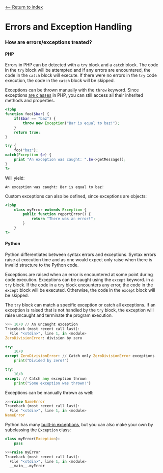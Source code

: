 [<-- Return to index](../README.md)
# Errors and Exception Handling

### How are errors/exceptions treated?
#### PHP
Errors in PHP can be detected with a `try` block and a `catch` block. The code in the `try` block will be attempted and if any errors are encountered, the code in the `catch` block will execute. If there were no errors in the `try` code execution, the code in the `catch` block will be skipped.

Exceptions can be thrown manually with the `throw` keyword. Since exceptions [are classes](https://secure.php.net/manual/en/class.exception.php) in PHP, you can still access all their inherited methods and properties.
```php
<?php
function foo($bar) {
	if($bar == "baz") {
    	throw new Exception("Bar is equal to baz!");
    }
    return true;
}

try {
	foo("baz");
catch(Exception $e) {
	print "An exception was caught: ".$e->getMessage();
}
?>
```
Will yield:
```
An exception was caught: Bar is equal to baz!
```

Custom exceptions can also be defined, since exceptions are objects:
```php
<?php
	class myError extends Exception {
    	public function reportError() {
        	return "There was an error!";
        }
    }
?>
```
#### Python
Python differentiates between syntax errors and exceptions. Syntax errors raise at execution time and as one would expect only raise when there is invalid structure to the Python code.

Exceptions are raised when an error is encountered at some point during code execution. Exceptions can be caught using the `except` keyword. in a `try` block. If the code in a `try` block encounters any error, the code in the `except` block will be executed. Otherwise, the code in the `except` block will be skipped.

The `try` block can match a specific exception or catch all exceptions. If an exception is raised that is not handled by the `try` block, the exception will raise uncaught and terminate the program execution.

```python
>>> 10/0 // An uncaught exception
Traceback (most recent call last):
  File "<stdin>", line 1, in <module>
ZeroDivisionError: division by zero

try:
	10/0
except ZeroDivisionError: // Catch only ZeroDivisionError exceptions
	print("Divided by zero!")

try:
	10/0
except: // Catch any exception thrown
	print("Some exception was thrown!")
```

Exceptions can be manually thrown as well:
```python
>>>raise NameError
Traceback (most recent call last):
  File "<stdin>", line 1, in <module>
NameError
```

Python has many [built-in exceptions](https://docs.python.org/3/library/exceptions.html#bltin-exceptions), but you can also make your own by subclassing the `Exception` class:
```python
class myError(Exception):
	pass

>>>raise myError
Traceback (most recent call last):
  File "<stdin>", line 1, in <module>
  __main__.myError
```
